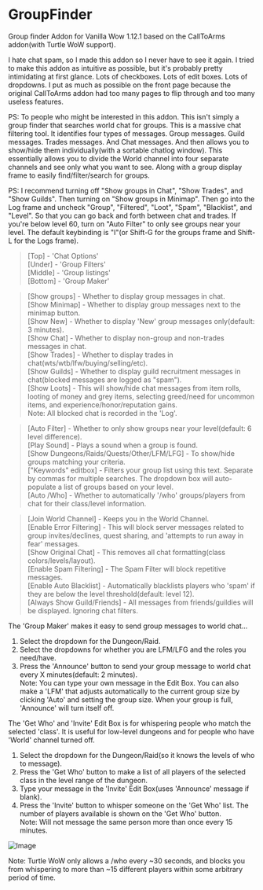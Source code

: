 # GroupFinder
Group finder Addon for Vanilla Wow 1.12.1 based on the CallToArms addon(with Turtle WoW support).  

I hate chat spam, so I made this addon so I never have to see it again. I tried to make this addon as intuitive as possible, but it's probably pretty intimidating at first glance. Lots of checkboxes. Lots of edit boxes. Lots of dropdowns. I put as much as possible on the front page because the original CallToArms addon had too many pages to flip through and too many useless features.  

PS: To people who might be interested in this addon. This isn't simply a group finder that searches world chat for groups. This is a massive chat filtering tool. It identifies four types of messages. Group messages. Guild messages. Trades messages. And Chat messages. And then allows you to show/hide them individually(with a sortable chatlog window). This essentially allows you to divide the World channel into four separate channels and see only what you want to see. Along with a group display frame to easily find/filter/search for groups.  

PS: I recommend turning off "Show groups in Chat", "Show Trades", and "Show Guilds". Then turning on "Show groups in Minimap". Then go into the Log frame and uncheck "Group", "Filtered", "Loot", "Spam", "Blacklist", and "Level". So that you can go back and forth between chat and trades. If you're below level 60, turn on "Auto Filter" to only see groups near your level. The default keybinding is "I"(or Shift-G for the groups frame and Shift-L for the Logs frame).  

>[Top] - 'Chat Options'  
[Under] - 'Group Filters'  
[Middle] - 'Group listings'  
[Bottom] - 'Group Maker'  

>[Show groups] - Whether to display group messages in chat.  
[Show Minimap] - Whether to display group messages next to the minimap button.  
[Show New] - Whether to display 'New' group messages only(default: 3 minutes).  
[Show Chat] - Whether to display non-group and non-trades messages in chat.  
[Show Trades] - Whether to display trades in chat(wts/wtb/lfw/buying/selling/etc).  
[Show Guilds] - Whether to display guild recruitment messages in chat(blocked messages are logged as "spam").  
[Show Loots] - This will show/hide chat messages from item rolls, looting of money and grey items, selecting greed/need for uncommon items, and experience/honor/reputation gains.  
Note: All blocked chat is recorded in the 'Log'.  

>[Auto Filter] - Whether to only show groups near your level(default: 6 level difference).  
[Play Sound] - Plays a sound when a group is found.  
[Show Dungeons/Raids/Quests/Other/LFM/LFG] - To show/hide groups matching your criteria.  
["Keywords" editbox] - Filters your group list using this text. Separate by commas for multiple searches. The dropdown box will auto-populate a list of groups based on your level.  
[Auto /Who] - Whether to automatically '/who' groups/players from chat for their class/level information.  

>[Join World Channel] - Keeps you in the World Channel.  
[Enable Error Filtering] - This will block server messages related to group invites/declines, quest sharing, and 'attempts to run away in fear' messages.  
[Show Original Chat] - This removes all chat formatting(class colors/levels/layout).  
[Enable Spam Filtering] - The Spam Filter will block repetitive messages.  
[Enable Auto Blacklist] - Automatically blacklists players who 'spam' if they are below the level threshold(default: level 12).  
[Always Show Guild/Friends] - All messages from friends/guildies will be displayed. Ignoring chat filters.  

The 'Group Maker' makes it easy to send group messages to world chat...  
1) Select the dropdown for the Dungeon/Raid.  
2) Select the dropdowns for whether you are LFM/LFG and the roles you need/have.  
3) Press the 'Announce' button to send your group message to world chat every X minutes(default: 2 minutes).  
Note: You can type your own message in the Edit Box. You can also make a 'LFM' that adjusts automatically to the current group size by clicking 'Auto' and setting the group size. When your group is full, 'Announce' will turn itself off. 
  
The 'Get Who' and 'Invite' Edit Box is for whispering people who match the selected 'class'. It is useful for low-level dungeons and for people who have 'World' channel turned off.  
1) Select the dropdown for the Dungeon/Raid(so it knows the levels of who to message).  
2) Press the 'Get Who' button to make a list of all players of the selected class in the level range of the dungeon.  
3) Type your message in the 'Invite' Edit Box(uses 'Announce' message if blank).  
4) Press the 'Invite' button to whisper someone on the 'Get Who' list. The number of players available is shown on the 'Get Who' button.  
Note: Will not message the same person more than once every 15 minutes.

![Image](https://github.com/user-attachments/assets/60b1f80d-0e1c-4a41-b09a-3538056adbbf)  

Note: Turtle WoW only allows a /who every ~30 seconds, and blocks you from whispering to more than ~15 different players within some arbitrary period of time.  
